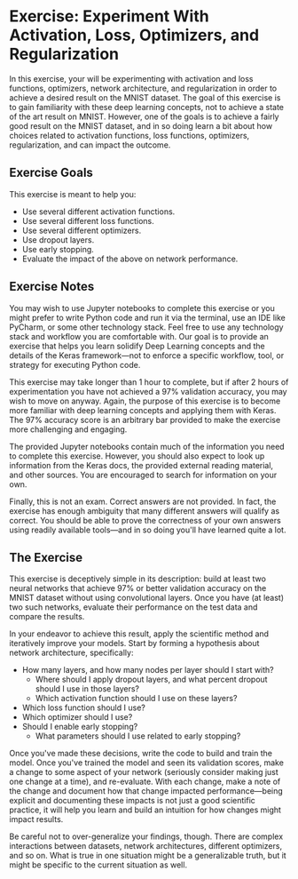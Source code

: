 # Exercise: Experiment With Activation, Loss, Optimizers, and Regularization

In this exercise, your will be experimenting with activation and loss functions, optimizers, network architecture, and regularization in order to achieve a desired result on the MNIST dataset. The goal of this exercise is to gain familiarity with these deep learning concepts, not to achieve a state of the art result on MNIST. However, one of the goals is to achieve a fairly good result on the MNIST dataset, and in so doing learn a bit about how choices related to activation functions, loss functions, optimizers, regularization, and  can impact the outcome.

## Exercise Goals

This exercise is meant to help you:

* Use several different activation functions.
* Use several different loss functions.
* Use several different optimizers.
* Use dropout layers.
* Use early stopping.
* Evaluate the impact of the above on network performance.

## Exercise Notes

You may wish to use Jupyter notebooks to complete this exercise or you might prefer to write Python code and run it via the terminal, use an IDE like PyCharm, or some other technology stack. Feel free to use any technology stack and workflow you are comfortable with. Our goal is to provide an exercise that helps you learn solidify Deep Learning concepts and the details of the Keras framework—not to enforce a specific workflow, tool, or strategy for executing Python code.

This exercise may take longer than 1 hour to complete, but if after 2 hours of experimentation you have not achieved a 97% validation accuracy, you may wish to move on anyway. Again, the purpose of this exercise is to become more familiar with deep learning concepts and applying them with Keras. The 97% accuracy score is an arbitrary bar provided to make the exercise more challenging and engaging.

The provided Jupyter notebooks contain much of the information you need to complete this exercise. However, you should also expect to look up information from the Keras docs, the provided external reading material, and other sources. You are encouraged to search for information on your own.

Finally, this is not an exam. Correct answers are not provided. In fact, the exercise has enough ambiguity that many different answers will qualify as correct. You should be able to prove the correctness of your own answers using readily available tools—and in so doing you'll have learned quite a lot.

## The Exercise

This exercise is deceptively simple in its description: build at least two neural networks that achieve 97% or better validation accuracy on the MNIST dataset without using convolutional layers. Once you have (at least) two such networks, evaluate their performance on the test data and compare the results.

In your endeavor to achieve this result, apply the scientific method and iteratively improve your models. Start by forming a hypothesis about network architecture, specifically:

* How many layers, and how many nodes per layer should I start with?
  * Where should I apply dropout layers, and what percent dropout should I use in those layers?
  * Which activation function should I use on these layers?
* Which loss function should I use?
* Which optimizer should I use?
* Should I enable early stopping?
  * What parameters should I use related to early stopping?

Once you've made these decisions, write the code to build and train the model. Once you've trained the model and seen its validation scores, make a change to some aspect of your network (seriously consider making just one change at a time), and re-evaluate. With each change, make a note of the change and document how that change impacted performance—being explicit and documenting these impacts is not just a good scientific practice, it will help you learn and build an intuition for how changes might impact results.

Be careful not to over-generalize your findings, though. There are complex interactions between datasets, network architectures, different optimizers, and so on. What is true in one situation might be a generalizable truth, but it might be specific to the current situation as well.
